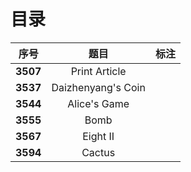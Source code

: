# 目录

| 序号 | 题目 | 标注 |
| :-: | :-: | :-: |
| **3507** | Print Article |  |
| **3537** | Daizhenyang's Coin |  |
| **3544** | Alice's Game |  |
| **3555** | Bomb |  |
| **3567** | Eight II |  |
| **3594** | Cactus |  |
